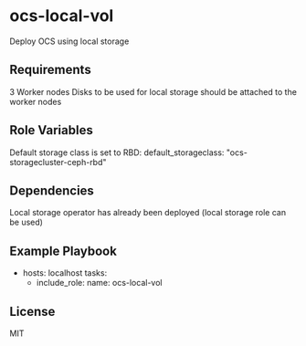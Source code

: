 ocs-local-vol
=========

Deploy OCS using local storage

Requirements
------------

3 Worker nodes
Disks to be used for local storage should be attached to the worker nodes


Role Variables
--------------

Default storage class is set to RBD:
default_storageclass: "ocs-storagecluster-ceph-rbd"

Dependencies
------------

Local storage operator has already been deployed (local storage role can be used)

Example Playbook
----------------

- hosts: localhost
  tasks:
    - include_role:
        name: ocs-local-vol

License
-------

MIT
